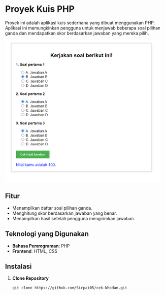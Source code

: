 # Proyek Kuis PHP

Proyek ini adalah aplikasi kuis sederhana yang dibuat menggunakan PHP. Aplikasi ini memungkinkan pengguna untuk menjawab beberapa soal pilihan ganda dan mendapatkan skor berdasarkan jawaban yang mereka pilih.

<img src="quiz.png">

## Fitur

- Menampilkan daftar soal pilihan ganda.
- Menghitung skor berdasarkan jawaban yang benar.
- Menampilkan hasil setelah pengguna mengirimkan jawaban.

## Teknologi yang Digunakan

- **Bahasa Pemrograman**: PHP
- **Frontend**: HTML, CSS

## Instalasi

1. **Clone Repository**
   ```bash
   git clone https://github.com/Sirpai05/cek-khodam.git
